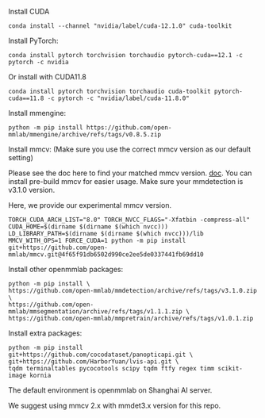 Install CUDA
```commandline
conda install --channel "nvidia/label/cuda-12.1.0" cuda-toolkit
```

Install PyTorch:
```commandline
conda install pytorch torchvision torchaudio pytorch-cuda==12.1 -c pytorch -c nvidia
```

Or install with CUDA11.8
```commandline
conda install pytorch torchvision torchaudio cuda-toolkit pytorch-cuda==11.8 -c pytorch -c "nvidia/label/cuda-11.8.0"
```

Install mmengine:
```commandline
python -m pip install https://github.com/open-mmlab/mmengine/archive/refs/tags/v0.8.5.zip
```

Install mmcv: (Make sure you use the correct mmcv version as our default setting)

Please see the doc here to find your matched mmcv version. [doc](https://mmcv.readthedocs.io/en/latest/get_started/installation.html).
You can install pre-build mmcv for easier usage. Make sure your mmdetection is v3.1.0 version.

Here, we provide our experimental mmcv version.
```commandline
TORCH_CUDA_ARCH_LIST="8.0" TORCH_NVCC_FLAGS="-Xfatbin -compress-all" CUDA_HOME=$(dirname $(dirname $(which nvcc))) LD_LIBRARY_PATH=$(dirname $(dirname $(which nvcc)))/lib MMCV_WITH_OPS=1 FORCE_CUDA=1 python -m pip install git+https://github.com/open-mmlab/mmcv.git@4f65f91db6502d990ce2ee5de0337441fb69dd10
```

Install other openmmlab packages:
```commandline
python -m pip install \
https://github.com/open-mmlab/mmdetection/archive/refs/tags/v3.1.0.zip \
https://github.com/open-mmlab/mmsegmentation/archive/refs/tags/v1.1.1.zip \
https://github.com/open-mmlab/mmpretrain/archive/refs/tags/v1.0.1.zip
```

Install extra packages:
```commandline
python -m pip install git+https://github.com/cocodataset/panopticapi.git \
git+https://github.com/HarborYuan/lvis-api.git \
tqdm terminaltables pycocotools scipy tqdm ftfy regex timm scikit-image kornia
```

The default environment is openmmlab on Shanghai AI server.

We suggest using mmcv 2.x with mmdet3.x version for this repo.